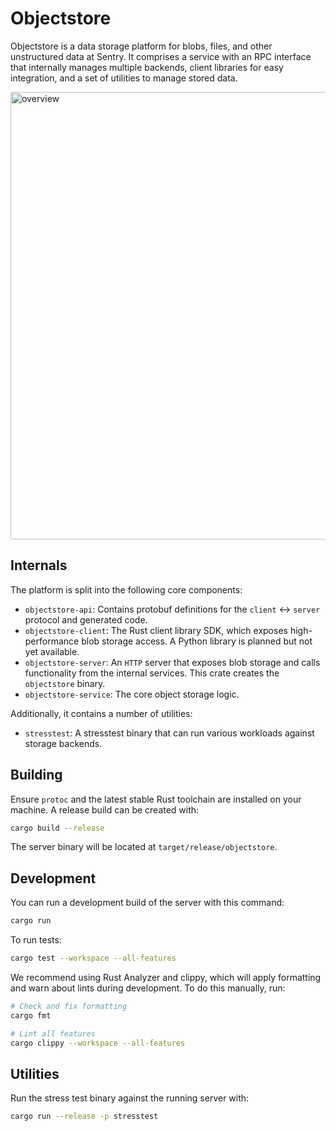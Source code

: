 # Objectstore

Objectstore is a data storage platform for blobs, files, and other unstructured
data at Sentry. It comprises a service with an RPC interface that internally
manages multiple backends, client libraries for easy integration, and a set of
utilities to manage stored data.

<img width="531" height="716" alt="overview" src="https://github.com/user-attachments/assets/e9a4df55-591c-495f-b2a6-60d76d49958e" />

## Internals

The platform is split into the following core components:

- `objectstore-api`: Contains protobuf definitions for the `client` <-> `server` protocol
  and generated code.
- `objectstore-client`: The Rust client library SDK, which exposes high-performance blob
  storage access. A Python library is planned but not yet available.
- `objectstore-server`: An `HTTP` server that exposes blob storage and calls
  functionality from the internal services. This crate creates the `objectstore`
  binary.
- `objectstore-service`: The core object storage logic.

Additionally, it contains a number of utilities:

- `stresstest`: A stresstest binary that can run various workloads against
  storage backends.

## Building

Ensure `protoc` and the latest stable Rust toolchain are installed on your
machine. A release build can be created with:

```sh
cargo build --release
```

The server binary will be located at `target/release/objectstore`.

## Development

You can run a development build of the server with this command:

```sh
cargo run
```

To run tests:

```sh
cargo test --workspace --all-features
```

We recommend using Rust Analyzer and clippy, which will apply formatting and
warn about lints during development. To do this manually, run:

```sh
# Check and fix formatting
cargo fmt

# Lint all features
cargo clippy --workspace --all-features
```

## Utilities

Run the stress test binary against the running server with:

```sh
cargo run --release -p stresstest
```
